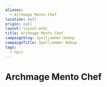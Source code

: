 ```yaml
---
aliases:
  - Archmage Mento Chef
location: null
origin: null
layout: layout.webc
title: Archmage Mento Chef
campaignSlug: spelljammer-bebop
campaignTitle: Spelljammer Bebop
tags:
  - npcs
---
```

# Archmage Mento Chef
